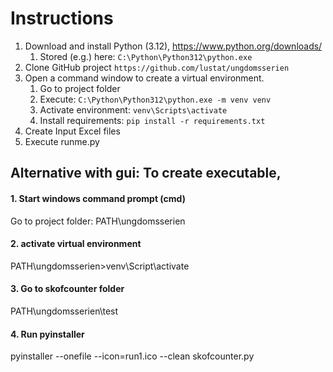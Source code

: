 # Instructions
1. Download and install Python (3.12), https://www.python.org/downloads/
   1. Stored (e.g.) here: `C:\Python\Python312\python.exe`
2. Clone GitHub project `https://github.com/lustat/ungdomsserien`
3. Open a command window to create a virtual environment.
   1. Go to project folder 
   2. Execute: `C:\Python\Python312\python.exe -m venv venv`
   3. Activate environment: `venv\Scripts\activate`
   4. Install requirements: `pip install -r requirements.txt`
4. Create Input Excel files
5. Execute runme.py


## Alternative with gui: To create executable, 
#### 1. Start windows command prompt (cmd)
Go to project folder: PATH\ungdomsserien
#### 2. activate virtual environment
PATH\ungdomsserien>venv\Script\activate
#### 3. Go to skofcounter folder
PATH\ungdomsserien\test
#### 4. Run pyinstaller
pyinstaller --onefile --icon=run1.ico --clean skofcounter.py